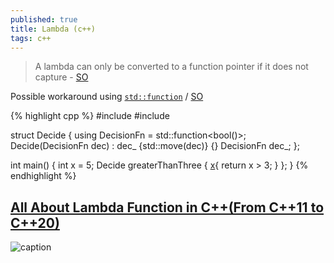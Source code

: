 ```yaml
---
published: true
title: Lambda (c++)
tags: c++
---
```

> A lambda can only be converted to a function pointer if it does not capture - [SO](https://stackoverflow.com/a/28747100/51386)

Possible workaround using [`std::function`](https://en.cppreference.com/w/cpp/utility/functional/function) / [SO](https://stackoverflow.com/a/28747100/51386)

{% highlight cpp %}
#include <functional>
#include <utility>

struct Decide
{
  using DecisionFn = std::function<bool()>;
  Decide(DecisionFn dec) : dec_ {std::move(dec)} {}
  DecisionFn dec_;
};

int
main()
{
  int x = 5;
  Decide greaterThanThree { [x](){ return x > 3; } };
}
{% endhighlight %}

## [All About Lambda Function in C++(From C++11 to C++20)](http://www.vishalchovatiya.com/learn-lambda-function-in-cpp-with-example/)

![caption](https://secureservercdn.net/160.153.137.218/bkh.972.myftpupload.com/wp-content/uploads/Learn-lambda-function-in-C-with-example.png) <!-- .element height="50%" width="50% ustify-content="left" -->
